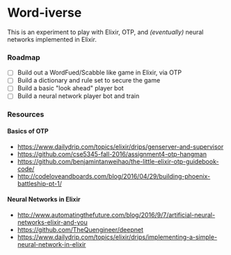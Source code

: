 # Word-iverse

This is an experiment to play with Elixir, OTP, and _(eventually)_ neural networks implemented in Elixir.

### Roadmap

- [ ] Build out a WordFued/Scabble like game in Elixir, via OTP
- [ ] Build a dictionary and rule set to secure the game
- [ ] Build a basic "look ahead" player bot
- [ ] Build a neural network player bot and train

### Resources

#### Basics of OTP
- https://www.dailydrip.com/topics/elixir/drips/genserver-and-supervisor
- https://github.com/cse5345-fall-2016/assignment4-otp-hangman
- https://github.com/benjamintanweihao/the-little-elixir-otp-guidebook-code/
- http://codeloveandboards.com/blog/2016/04/29/building-phoenix-battleship-pt-1/

#### Neural Networks in Elixir
- http://www.automatingthefuture.com/blog/2016/9/7/artificial-neural-networks-elixir-and-you
- https://github.com/TheQuengineer/deepnet
- https://www.dailydrip.com/topics/elixir/drips/implementing-a-simple-neural-network-in-elixir
